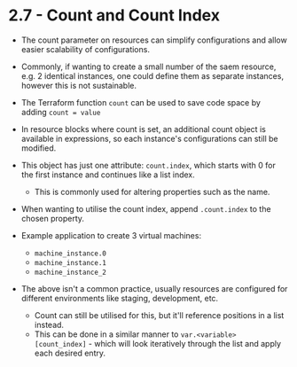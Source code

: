 # 2.7 - Count and Count Index

- The count parameter on resources can simplify configurations and allow easier scalability of configurations.
- Commonly, if wanting to create a small number of the saem resource, e.g. 2 identical instances, one could define them as separate instances, however this is not sustainable.
- The Terraform function `count` can be used to save code space by adding `count = value`
- In resource blocks where count is set, an additional count object is available in expressions,
so each instance's configurations can still be modified.
- This object has just one attribute: `count.index`, which starts with 0 for the first instance and continues like a list index.
    - This is commonly used for altering properties such as the name.

- When wanting to utilise the count index, append `.count.index` to the chosen property.

- Example application to create 3 virtual machines:
    - `machine_instance.0`
    - `machine_instance.1`
    - `machine_instance_2`

- The above isn't a common practice, usually resources are configured for different environments like staging, development, etc.
    - Count can still be utilised for this, but it'll reference positions in a list instead.
    - This can be done in a similar manner to `var.<variable>[count_index]` - which will look iteratively through the list and apply each desired entry.